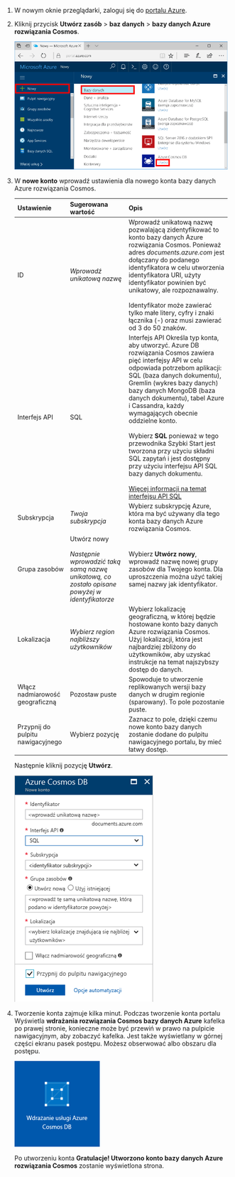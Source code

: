 1. W nowym oknie przeglądarki, zaloguj się do [portalu Azure](https://portal.azure.com/).
2. Kliknij przycisk **Utwórz zasób** > **baz danych** > **bazy danych Azure rozwiązania Cosmos**.
   
   ![Okienko Bazy danych w witrynie Azure Portal](./media/cosmos-db-create-dbaccount/create-nosql-db-databases-json-tutorial-1.png)

3. W **nowe konto** wprowadź ustawienia dla nowego konta bazy danych Azure rozwiązania Cosmos. 
 
    Ustawienie|Sugerowana wartość|Opis
    ---|---|---
    ID|*Wprowadź unikatową nazwę*|Wprowadź unikatową nazwę pozwalającą zidentyfikować to konto bazy danych Azure rozwiązania Cosmos. Ponieważ adres *documents.azure.com* jest dołączany do podanego identyfikatora w celu utworzenia identyfikatora URI, użyty identyfikator powinien być unikatowy, ale rozpoznawalny.<br><br>Identyfikator może zawierać tylko małe litery, cyfry i znaki łącznika (-) oraz musi zawierać od 3 do 50 znaków.
    Interfejs API|SQL|Interfejs API Określa typ konta, aby utworzyć. Azure DB rozwiązania Cosmos zawiera pięć interfejsy API w celu odpowiada potrzebom aplikacji: SQL (baza danych dokumentu), Gremlin (wykres bazy danych) bazy danych MongoDB (baza danych dokumentu), tabel Azure i Cassandra, każdy wymagających obecnie oddzielne konto. <br><br>Wybierz **SQL** ponieważ w tego przewodnika Szybki Start jest tworzona przy użyciu składni SQL zapytań i jest dostępny przy użyciu interfejsu API SQL bazy danych dokumentu.<br><br>[Więcej informacji na temat interfejsu API SQL](../articles/cosmos-db/documentdb-introduction.md)|
    Subskrypcja|*Twoja subskrypcja*|Wybierz subskrypcję Azure, która ma być używany dla tego konta bazy danych Azure rozwiązania Cosmos. 
    Grupa zasobów|Utwórz nowy<br><br>*Następnie wprowadzić taką samą nazwę unikatową, co zostało opisane powyżej w identyfikatorze*|Wybierz **Utwórz nowy**, wprowadź nazwę nowej grupy zasobów dla Twojego konta. Dla uproszczenia można użyć takiej samej nazwy jak identyfikator. 
    Lokalizacja|*Wybierz region najbliższy użytkowników*|Wybierz lokalizację geograficzną, w której będzie hostowane konto bazy danych Azure rozwiązania Cosmos. Użyj lokalizacji, która jest najbardziej zbliżony do użytkowników, aby uzyskać instrukcje na temat najszybszy dostęp do danych.
    Włącz nadmiarowość geograficzną| Pozostaw puste | Spowoduje to utworzenie replikowanych wersji bazy danych w drugim regionie (sparowany). To pole pozostanie puste.  
    Przypnij do pulpitu nawigacyjnego | Wybierz pozycję | Zaznacz to pole, dzięki czemu nowe konto bazy danych zostanie dodane do pulpitu nawigacyjnego portalu, by mieć łatwy dostęp.

    Następnie kliknij pozycję **Utwórz**.

    ![Nowa strona konta dla bazy danych Azure rozwiązania Cosmos](./media/cosmos-db-create-dbaccount/create-nosql-db-databases-json-tutorial-2.png)

4. Tworzenie konta zajmuje kilka minut. Podczas tworzenie konta portalu Wyświetla **wdrażania rozwiązania Cosmos bazy danych Azure** kafelka po prawej stronie, konieczne może być przewiń w prawo na pulpicie nawigacyjnym, aby zobaczyć kafelka. Jest także wyświetlany w górnej części ekranu pasek postępu. Możesz obserwować albo obszaru dla postępu. 

    ![Okienko Powiadomienia w witrynie Azure Portal](./media/cosmos-db-create-dbaccount/deploying-cosmos-db.png)

    Po utworzeniu konta **Gratulacje! Utworzono konto bazy danych Azure rozwiązania Cosmos** zostanie wyświetlona strona. 


